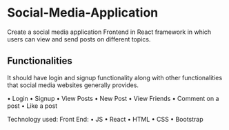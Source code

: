 # Social-Media-Application

Create a social media application Frontend in React framework in which users can view and send
posts on different topics.

## Functionalities
It should have login and signup functionality along with other functionalities that social media
websites generally provides.

• Login
• Signup
• View Posts
• New Post
• View Friends
• Comment on a post
• Like a post

Technology used:
Front End:
• JS
• React
• HTML
• CSS
• Bootstrap


